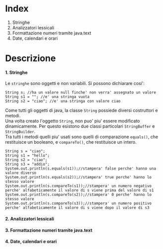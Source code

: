 # Index
1. Stringhe
2. Analizzatori lessicali
3. Formattazione numeri tramite java.text
4. Date, calendari e orari

# Descrizione

#### 1. Stringhe
Le `stringhe` sono oggetti e non variabili. Si possono dichiarare cosi':</br>

```
String s; //ha un valore null finche' non verra' assegnato un valore
String s1 = ""; //e' una stringa vuota
String s2 = "ciao"; //e' una stringa con valore ciao
```
Come tutti gli oggetti di java, la classe `String` possiede diversi costruttori e metodi.</br>
Una volta creato l'oggetto `String`, non puo' piu' essere modificato dinamicamente. Per questo esistono due classi particolari `StringBuffer` e `StringBuilder`.</br>
Tra tutti i metodi quelli piu' usati sono quelli di comparazione `equals()`, che restituisce un booleano, e `compareTo()`, che restituisce un intero.

```
String s = "ciao";
String s1 = "hello";
String s2 = "ciao";
String s3 = "addio";
System.out.println(s.equals(s1));//stampera' false perche' hanno una valore diverso
System.out.println(s.equals(s2));//stampera' true perche' hanno lo stesso valore 
System.out.println(s.compareTo(s1));//stampera' un numero negativo perche' alfabeticamente il valore di s viene prima del valore di s1
System.out.println(s.compareTo(s2));//stampera' 0 perche' hanno lo stesso valore
System.out.println(s.compareTo(s3));//stampera' un numero positivo perche' alfabeticamente il valore di s viene dopo il valore di s3

```
#### 2. Analizzatori lessicali

#### 3. Formattazione numeri tramite java.text
#### 4. Date, calendari e orari
